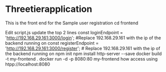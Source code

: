 # Threetierapplication

This is the front end for the Sample user registration 
cd frontend

Edit script.js update the top 2 lines 
    const loginEndpoint = 'http://192.168.29.161:3000/login'; #Replace 192.168.29.161 with the ip of the backend running on 
    const registerEndpoint = 'http://192.168.29.161:3000/register'; # Replace 192.168.29.161 with the ip of the backend running on 
npm init
npm install http-server --save
docker build -t my-frontend .
docker run -d -p 8080:80 my-frontend
how access using htpp://localhost:8080


